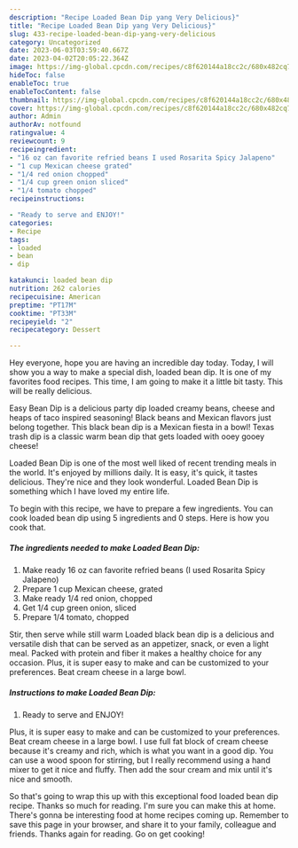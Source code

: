 ```yaml
---
description: "Recipe Loaded Bean Dip yang Very Delicious}"
title: "Recipe Loaded Bean Dip yang Very Delicious}"
slug: 433-recipe-loaded-bean-dip-yang-very-delicious
category: Uncategorized
date: 2023-06-03T03:59:40.667Z
date: 2023-04-02T20:05:22.364Z
image: https://img-global.cpcdn.com/recipes/c8f620144a18cc2c/680x482cq70/loaded-bean-dip-recipe-main-photo.jpg
hideToc: false
enableToc: true
enableTocContent: false
thumbnail: https://img-global.cpcdn.com/recipes/c8f620144a18cc2c/680x482cq70/loaded-bean-dip-recipe-main-photo.jpg
cover: https://img-global.cpcdn.com/recipes/c8f620144a18cc2c/680x482cq70/loaded-bean-dip-recipe-main-photo.jpg
author: Admin
authorAv: notfound
ratingvalue: 4
reviewcount: 9
recipeingredient:
- "16 oz can favorite refried beans I used Rosarita Spicy Jalapeno"
- "1 cup Mexican cheese grated"
- "1/4 red onion chopped"
- "1/4 cup green onion sliced"
- "1/4 tomato chopped"
recipeinstructions:

- "Ready to serve and ENJOY!"
categories:
- Recipe
tags:
- loaded
- bean
- dip

katakunci: loaded bean dip 
nutrition: 262 calories
recipecuisine: American
preptime: "PT17M"
cooktime: "PT33M"
recipeyield: "2"
recipecategory: Dessert

---
```



Hey everyone, hope you are having an incredible day today. Today, I will show you a way to make a special dish, loaded bean dip. It is one of my favorites food recipes. This time, I am going to make it a little bit tasty. This will be really delicious.

Easy Bean Dip is a delicious party dip loaded creamy beans, cheese and heaps of taco inspired seasoning! Black beans and Mexican flavors just belong together. This black bean dip is a Mexican fiesta in a bowl! Texas trash dip is a classic warm bean dip that gets loaded with ooey gooey cheese!

Loaded Bean Dip is one of the most well liked of recent trending meals in the world. It's enjoyed by millions daily. It is easy, it's quick, it tastes delicious. They're nice and they look wonderful. Loaded Bean Dip is something which I have loved my entire life.


To begin with this recipe, we have to prepare a few ingredients. You can cook loaded bean dip using 5 ingredients and 0 steps. Here is how you cook that.

<!--inarticleads1-->

##### The ingredients needed to make Loaded Bean Dip:

1. Make ready 16 oz can favorite refried beans (I used Rosarita Spicy Jalapeno)
1. Prepare 1 cup Mexican cheese, grated
1. Make ready 1/4 red onion, chopped
1. Get 1/4 cup green onion, sliced
1. Prepare 1/4 tomato, chopped


Stir, then serve while still warm Loaded black bean dip is a delicious and versatile dish that can be served as an appetizer, snack, or even a light meal. Packed with protein and fiber it makes a healthy choice for any occasion. Plus, it is super easy to make and can be customized to your preferences. Beat cream cheese in a large bowl. 

<!--inarticleads2-->

##### Instructions to make Loaded Bean Dip:


1. Ready to serve and ENJOY!

Plus, it is super easy to make and can be customized to your preferences. Beat cream cheese in a large bowl. I use full fat block of cream cheese because it&#39;s creamy and rich, which is what you want in a good dip. You can use a wood spoon for stirring, but I really recommend using a hand mixer to get it nice and fluffy. Then add the sour cream and mix until it&#39;s nice and smooth. 

So that's going to wrap this up with this exceptional food loaded bean dip recipe. Thanks so much for reading. I'm sure you can make this at home. There's gonna be interesting food at home recipes coming up. Remember to save this page in your browser, and share it to your family, colleague and friends. Thanks again for reading. Go on get cooking!
